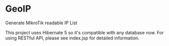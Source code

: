 # GeoIP
Generate MikroTik readable IP List

This project uses Hibernate 5 so it's compatible with any database now.
For using RESTful API, please see index.jsp for detailed information.
